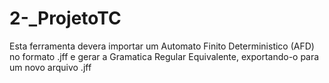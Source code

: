 # 2-_ProjetoTC
Esta ferramenta devera importar um Automato Finito Deterministico (AFD) no formato .jff e gerar a Gramatica Regular Equivalente, exportando-o para um novo arquivo .jff
